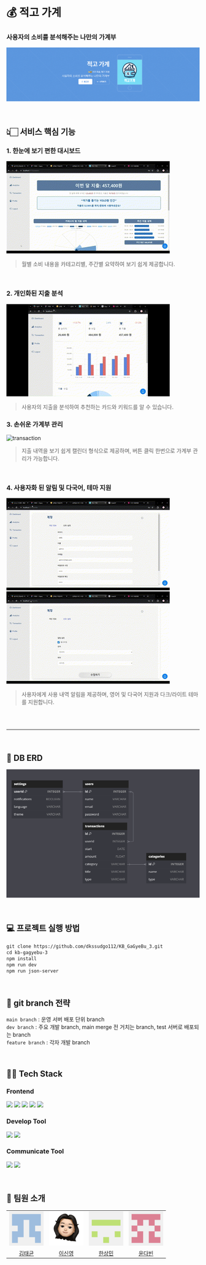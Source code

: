 # 💰 적고 가계

### 사용자의 소비를 분석해주는 나만의 가계부
![image](kb-gagyebu-3/src/assets/ReadmeImg/logo.png)

</br>

## 👆🏻 서비스 핵심 기능
### 1. 한눈에 보기 편한 대시보드
![dashboard](kb-gagyebu-3/src/assets/ReadmeImg/dashboard.gif)
> 월별 소비 내용을 카테고리별, 주간별 요약하여 보기 쉽게 제공합니다.
</br>

### 2. 개인화된 지출 분석
![analytics](kb-gagyebu-3/src/assets/ReadmeImg/analytics.gif)
> 사용자의 지출을 분석하여 추천하는 카드와 키워드를 알 수 있습니다.

### 3. 손쉬운 가계부 관리
![transaction](kb-gagyebu-3/src/assets/ReadmeImg/transaction1.gif)
> 지출 내역을 보기 쉽게 캘린더 형식으로 제공하며, 버튼 클릭 한번으로 가계부 관리가 가능합니다.
</br>

### 4. 사용자화 된 알림 및 다국어, 테마 지원
![setting](kb-gagyebu-3/src/assets/ReadmeImg/setting.gif)
![language](kb-gagyebu-3/src/assets/ReadmeImg/language.gif)
> 사용자에게 사용 내역 알림을 제공하며, 영어 및 다국어 지원과 다크/라이트 테마를 지원합니다.
</br>

</br>
</aside>
<hr>
</br>

## 💽 DB ERD
![image](kb-gagyebu-3/src/assets/ReadmeImg/erd.png)

</br>

## 💻 프로젝트 실행 방법

```
git clone https://github.com/dkssudgo112/KB_GaGyeBu_3.git
cd kb-gagyebu-3
npm install
npm run dev
npm run json-server
```
</br>

## 🌳 git branch 전략

`main branch` : 운영 서버 배포 단위 branch </br>
`dev branch` : 주요 개발 branch, main merge 전 거치는 branch, test 서버로 배포되는 branch </br>
`feature branch` : 각자 개발 branch </br>

</br>

## 🧑‍🔧 Tech Stack
### Frontend
<img src="https://img.shields.io/badge/html5-E34F26?style=for-the-badge&logo=html5&logoColor=white"> <img src="https://img.shields.io/badge/css-1572B6?style=for-the-badge&logo=css3&logoColor=white"> <img src="https://img.shields.io/badge/javascript-F7DF1E?style=for-the-badge&logo=javascript&logoColor=black"> <img src="https://img.shields.io/badge/vue.js-4FC08D?style=for-the-badge&logo=vue.js&logoColor=white"> <img src="https://img.shields.io/badge/bootstrap-7952B3?style=for-the-badge&logo=bootstrap&logoColor=white">

### Develop Tool
<img src="https://img.shields.io/badge/github-181717?style=for-the-badge&logo=github&logoColor=white"> <img src="https://img.shields.io/badge/git-F05032?style=for-the-badge&logo=git&logoColor=white"> 

### Communicate Tool
<img src="https://img.shields.io/badge/slack-4A154B?style=for-the-badge&logo=slack&logoColor=white"> <img src="https://img.shields.io/badge/notion-000000?style=for-the-badge&logo=notion&logoColor=white">


</br>

## 👥 팀원 소개
<table>
  <tr>
    <td align="center"><img src="kb-gagyebu-3/src/assets/ReadmeImg/kim.png" alt="img" width="180px"></td>
    <td align="center"><img src="kb-gagyebu-3/src/assets/ReadmeImg/lee.jpeg" alt="img" width="180px"></td>
    <td align="center"><img src="kb-gagyebu-3/src/assets/ReadmeImg/han.png" alt="img" width="180px"></td>
    <td align="center"><img src="kb-gagyebu-3/src/assets/ReadmeImg/yoon.png" alt="img" width="180px"></td>
  </tr>
  <tr>
    <td align="center" style="width: 90px;">
      <a href="https://github.com/dkssudgo112">김태균</a>
    </td>
    <td align="center" style="width: 90px;">
      <a href="https://github.com/Hello-LSY">이신영</a>
    </td>
    <td align="center" style="width: 90px;">
      <a href="https://github.com/SangminHann">한상민</a>
    </td>
    <td align="center" style="width: 90px;">
      <a href="https://github.com/yundabin0608">윤다빈</a>
    </td>
  </tr>
</table>